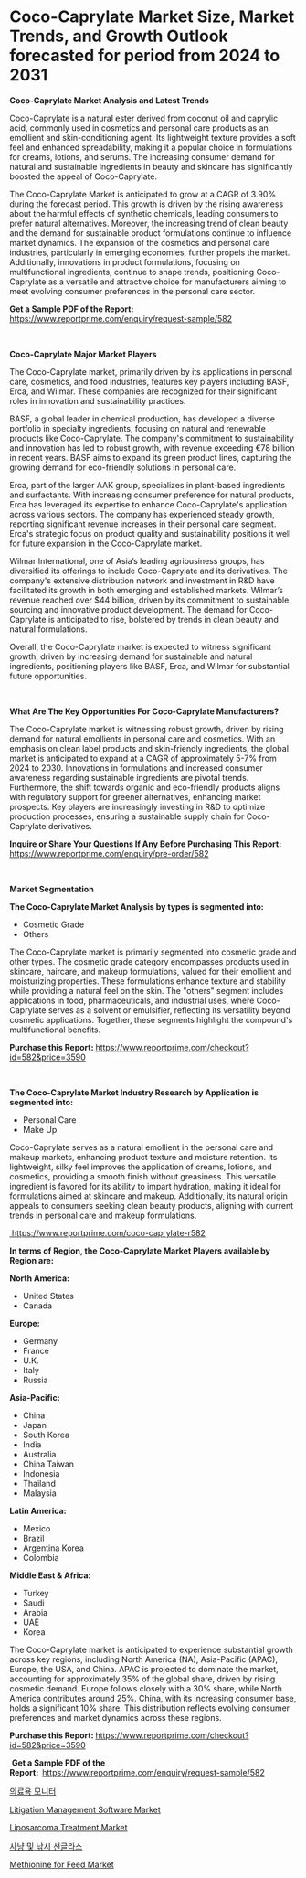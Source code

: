 <p><h1>Coco-Caprylate Market Size, Market Trends, and Growth Outlook forecasted for period from 2024 to 2031</h1></p><p><strong>Coco-Caprylate Market Analysis and Latest Trends</strong></p>
<p><p>Coco-Caprylate is a natural ester derived from coconut oil and caprylic acid, commonly used in cosmetics and personal care products as an emollient and skin-conditioning agent. Its lightweight texture provides a soft feel and enhanced spreadability, making it a popular choice in formulations for creams, lotions, and serums. The increasing consumer demand for natural and sustainable ingredients in beauty and skincare has significantly boosted the appeal of Coco-Caprylate.</p><p>The Coco-Caprylate Market is anticipated to grow at a CAGR of 3.90% during the forecast period. This growth is driven by the rising awareness about the harmful effects of synthetic chemicals, leading consumers to prefer natural alternatives. Moreover, the increasing trend of clean beauty and the demand for sustainable product formulations continue to influence market dynamics. The expansion of the cosmetics and personal care industries, particularly in emerging economies, further propels the market. Additionally, innovations in product formulations, focusing on multifunctional ingredients, continue to shape trends, positioning Coco-Caprylate as a versatile and attractive choice for manufacturers aiming to meet evolving consumer preferences in the personal care sector.</p></p>
<p><strong>Get a Sample PDF of the Report:&nbsp;</strong> <a href="https://www.reportprime.com/enquiry/request-sample/582">https://www.reportprime.com/enquiry/request-sample/582</a></p>
<p>&nbsp;</p>
<p><strong>Coco-Caprylate Major Market Players</strong></p>
<p><p>The Coco-Caprylate market, primarily driven by its applications in personal care, cosmetics, and food industries, features key players including BASF, Erca, and Wilmar. These companies are recognized for their significant roles in innovation and sustainability practices.</p><p>BASF, a global leader in chemical production, has developed a diverse portfolio in specialty ingredients, focusing on natural and renewable products like Coco-Caprylate. The company's commitment to sustainability and innovation has led to robust growth, with revenue exceeding €78 billion in recent years. BASF aims to expand its green product lines, capturing the growing demand for eco-friendly solutions in personal care.</p><p>Erca, part of the larger AAK group, specializes in plant-based ingredients and surfactants. With increasing consumer preference for natural products, Erca has leveraged its expertise to enhance Coco-Caprylate's application across various sectors. The company has experienced steady growth, reporting significant revenue increases in their personal care segment. Erca's strategic focus on product quality and sustainability positions it well for future expansion in the Coco-Caprylate market.</p><p>Wilmar International, one of Asia’s leading agribusiness groups, has diversified its offerings to include Coco-Caprylate and its derivatives. The company's extensive distribution network and investment in R&D have facilitated its growth in both emerging and established markets. Wilmar’s revenue reached over $44 billion, driven by its commitment to sustainable sourcing and innovative product development. The demand for Coco-Caprylate is anticipated to rise, bolstered by trends in clean beauty and natural formulations.</p><p>Overall, the Coco-Caprylate market is expected to witness significant growth, driven by increasing demand for sustainable and natural ingredients, positioning players like BASF, Erca, and Wilmar for substantial future opportunities.</p></p>
<p>&nbsp;</p>
<p><strong>What Are The Key Opportunities For Coco-Caprylate Manufacturers?</strong></p>
<p><p>The Coco-Caprylate market is witnessing robust growth, driven by rising demand for natural emollients in personal care and cosmetics. With an emphasis on clean label products and skin-friendly ingredients, the global market is anticipated to expand at a CAGR of approximately 5-7% from 2024 to 2030. Innovations in formulations and increased consumer awareness regarding sustainable ingredients are pivotal trends. Furthermore, the shift towards organic and eco-friendly products aligns with regulatory support for greener alternatives, enhancing market prospects. Key players are increasingly investing in R&D to optimize production processes, ensuring a sustainable supply chain for Coco-Caprylate derivatives.</p></p>
<p><strong>Inquire or Share Your Questions If Any Before Purchasing This Report:</strong> <a href="https://www.reportprime.com/enquiry/pre-order/582">https://www.reportprime.com/enquiry/pre-order/582</a></p>
<p>&nbsp;</p>
<p><strong>Market Segmentation</strong></p>
<p><strong>The Coco-Caprylate Market Analysis by types is segmented into:</strong></p>
<p><ul><li>Cosmetic Grade</li><li>Others</li></ul></p>
<p><p>The Coco-Caprylate market is primarily segmented into cosmetic grade and other types. The cosmetic grade category encompasses products used in skincare, haircare, and makeup formulations, valued for their emollient and moisturizing properties. These formulations enhance texture and stability while providing a natural feel on the skin. The "others" segment includes applications in food, pharmaceuticals, and industrial uses, where Coco-Caprylate serves as a solvent or emulsifier, reflecting its versatility beyond cosmetic applications. Together, these segments highlight the compound's multifunctional benefits.</p></p>
<p><strong>Purchase this Report:&nbsp;</strong><a href="https://www.reportprime.com/checkout?id=582&price=3590">https://www.reportprime.com/checkout?id=582&price=3590</a></p>
<p>&nbsp;</p>
<p><strong>The Coco-Caprylate Market Industry Research by Application is segmented into:</strong></p>
<p><ul><li>Personal Care</li><li>Make Up</li></ul></p>
<p><p>Coco-Caprylate serves as a natural emollient in the personal care and makeup markets, enhancing product texture and moisture retention. Its lightweight, silky feel improves the application of creams, lotions, and cosmetics, providing a smooth finish without greasiness. This versatile ingredient is favored for its ability to impart hydration, making it ideal for formulations aimed at skincare and makeup. Additionally, its natural origin appeals to consumers seeking clean beauty products, aligning with current trends in personal care and makeup formulations.</p></p>
<p><a href="https://www.reportprime.com/coco-caprylate-r582">&nbsp;https://www.reportprime.com/coco-caprylate-r582</a></p>
<p><strong>In terms of Region, the Coco-Caprylate Market Players available by Region are:</strong></p>
<p>
    <p> <strong> North America: </strong>
        <ul>
            <li>United States</li>
            <li>Canada</li>
        </ul>
        </p> 
    <p> <strong> Europe: </strong>
        <ul>
            <li>Germany</li>
            <li>France</li>
            <li>U.K.</li>
            <li>Italy</li>
            <li>Russia</li>
        </ul>
        </p> 
    <p> <strong> Asia-Pacific: </strong>
        <ul>
            <li>China</li>
            <li>Japan</li>
            <li>South Korea</li>
            <li>India</li>
            <li>Australia</li>
            <li>China Taiwan</li>
            <li>Indonesia</li>
            <li>Thailand</li>
            <li>Malaysia</li>
        </ul>
        </p> 
    <p> <strong> Latin America: </strong>
        <ul>
            <li>Mexico</li>
            <li>Brazil</li>
            <li>Argentina Korea</li>
            <li>Colombia</li>
        </ul>
        </p> 
    <p> <strong> Middle East & Africa: </strong>
        <ul>
            <li>Turkey</li>
            <li>Saudi</li>
            <li>Arabia</li>
            <li>UAE</li>
            <li>Korea</li>
        </ul>
    </p>
    </p>
<p><p>The Coco-Caprylate market is anticipated to experience substantial growth across key regions, including North America (NA), Asia-Pacific (APAC), Europe, the USA, and China. APAC is projected to dominate the market, accounting for approximately 35% of the global share, driven by rising cosmetic demand. Europe follows closely with a 30% share, while North America contributes around 25%. China, with its increasing consumer base, holds a significant 10% share. This distribution reflects evolving consumer preferences and market dynamics across these regions.</p></p>
<p><strong>Purchase this Report: </strong><a href="https://www.reportprime.com/checkout?id=582&price=3590">https://www.reportprime.com/checkout?id=582&price=3590</a></p>
<p>&nbsp;<strong>Get a Sample PDF of the Report:&nbsp;&nbsp;</strong><a href="https://www.reportprime.com/enquiry/request-sample/582">https://www.reportprime.com/enquiry/request-sample/582</a></p>
<p><strong></strong></p>
<p><p><a href="https://github.com/sougarounis/Market-Research-Report-List-6/blob/main/10117351016.md">의료용 모니터</a></p><p><a href="https://medium.com/@willowbruen/litigation-management-software-market-investigation-industry-evolution-and-forecast-till-2031-5c69fc0e84f4">Litigation Management Software Market</a></p><p><a href="https://medium.com/@willowbruen/liposarcoma-treatment-market-overview-global-market-trends-and-future-prospects-from-2024-to-2031-d8ddb8e9c60f">Liposarcoma Treatment Market</a></p><p><a href="https://medium.com/@nargishadi90/%EC%82%AC%EB%83%A5-%EB%B0%8F-%EB%82%9A%EC%8B%9C%EC%9A%A9-%EC%84%A0%EA%B8%80%EB%9D%BC%EC%8A%A4-%EC%8B%9C%EC%9E%A5-%EA%B7%9C%EB%AA%A8-%EB%B0%8F-%EC%A0%90%EC%9C%A0%EC%9C%A8-%EB%B6%84%EC%84%9D-%EC%84%B1%EC%9E%A5-%EC%B6%94%EC%84%B8-%EB%B0%8F-%EC%A0%84%EB%A7%9D-2024-2031-c6bccce45292">사냥 및 낚시 선글라스</a></p><p><a href="https://issuu.com/reportprime-2/docs/methionine-for-feed-market-size-203_91cbf2f35339cd">Methionine for Feed Market</a></p></p>